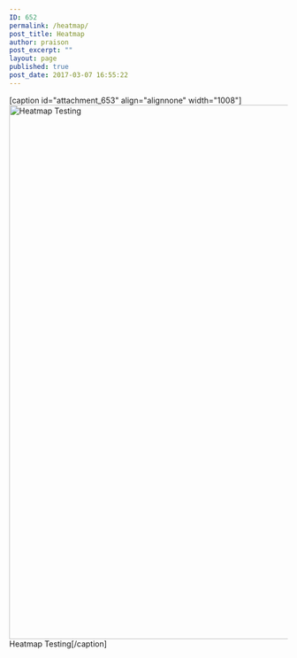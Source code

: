 ```yaml
---
ID: 652
permalink: /heatmap/
post_title: Heatmap
author: praison
post_excerpt: ""
layout: page
published: true
post_date: 2017-03-07 16:55:22
---
```

[caption id="attachment_653" align="alignnone" width="1008"]<img class="size-full wp-image-653" src="https://praison.com/wp-content/uploads/2017/03/4311167359_611a3109fb_o.jpg" alt="Heatmap Testing" width="1008" height="965" /> Heatmap Testing[/caption]